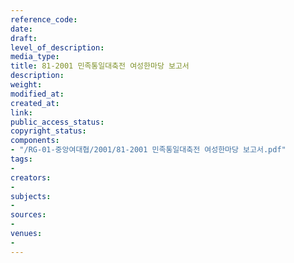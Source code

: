 ```yaml
---
reference_code: 
date: 
draft: 
level_of_description: 
media_type: 
title: 81-2001 민족통일대축전 여성한마당 보고서
description: 
weight: 
modified_at: 
created_at: 
link: 
public_access_status: 
copyright_status: 
components:
- "/RG-01-중앙여대협/2001/81-2001 민족통일대축전 여성한마당 보고서.pdf"
tags:
- 
creators:
- 
subjects:
- 
sources:
- 
venues:
- 
---
```

